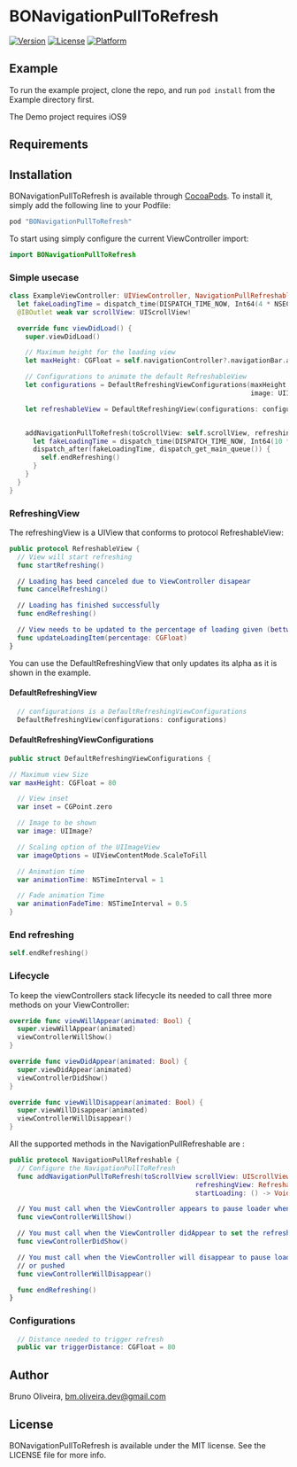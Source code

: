 # BONavigationPullToRefresh

[![Version](https://img.shields.io/cocoapods/v/BONavigationPullToRefresh.svg?style=flat)](http://cocoapods.org/pods/BONavigationPullToRefresh)
[![License](https://img.shields.io/cocoapods/l/BONavigationPullToRefresh.svg?style=flat)](http://cocoapods.org/pods/BONavigationPullToRefresh)
[![Platform](https://img.shields.io/cocoapods/p/BONavigationPullToRefresh.svg?style=flat)](http://cocoapods.org/pods/BONavigationPullToRefresh)

## Example

To run the example project, clone the repo, and run `pod install` from the Example directory first.

The Demo project requires iOS9

## Requirements


## Installation

BONavigationPullToRefresh is available through [CocoaPods](http://cocoapods.org). To install
it, simply add the following line to your Podfile:

```ruby
pod "BONavigationPullToRefresh"
```

To start using simply configure the current ViewController import:

```swift
import BONavigationPullToRefresh
```

### Simple usecase

```swift
class ExampleViewController: UIViewController, NavigationPullRefreshable {
  let fakeLoadingTime = dispatch_time(DISPATCH_TIME_NOW, Int64(4 * NSEC_PER_SEC))
  @IBOutlet weak var scrollView: UIScrollView!

  override func viewDidLoad() {
    super.viewDidLoad()

    // Maximum height for the loading view
    let maxHeight: CGFloat = self.navigationController?.navigationBar.absoluteHeight ?? 10

    // Configurations to animate the default RefreshableView
    let configurations = DefaultRefreshingViewConfigurations(maxHeight: maxHeight,
                                                             image: UIImage(named: "sample"))

    let refreshableView = DefaultRefreshingView(configurations: configurations)


    addNavigationPullToRefresh(toScrollView: self.scrollView, refreshingView: refreshableView) {
      let fakeLoadingTime = dispatch_time(DISPATCH_TIME_NOW, Int64(10 * NSEC_PER_SEC))
      dispatch_after(fakeLoadingTime, dispatch_get_main_queue()) {
        self.endRefreshing()
      }
    }
  }
}
```




### RefreshingView
The refreshingView is a UIView that conforms to protocol RefreshableView:

```swift
public protocol RefreshableView {
  // View will start refreshing
  func startRefreshing()

  // Loading has beed canceled due to ViewController disapear
  func cancelRefreshing()

  // Loading has finished successfully
  func endRefreshing()

  // View needs to be updated to the percentage of loading given (bettween 0 - 1)
  func updateLoadingItem(percentage: CGFloat)
}
```
You can use the DefaultRefreshingView that only updates its alpha as it is shown in the example.

#### DefaultRefreshingView

```swift
  // configurations is a DefaultRefreshingViewConfigurations
  DefaultRefreshingView(configurations: configurations)
```

#### DefaultRefreshingViewConfigurations

```swift
public struct DefaultRefreshingViewConfigurations {

// Maximum view Size
var maxHeight: CGFloat = 80

  // View inset
  var inset = CGPoint.zero

  // Image to be shown
  var image: UIImage?

  // Scaling option of the UIImageView
  var imageOptions = UIViewContentMode.ScaleToFill

  // Animation time
  var animationTime: NSTimeInterval = 1

  // Fade animation Time
  var animationFadeTime: NSTimeInterval = 0.5
}
```

### End refreshing

```swift
self.endRefreshing()
```

### Lifecycle
To keep the viewControllers stack lifecycle its needed to call three more methods on your ViewController:

```swift
override func viewWillAppear(animated: Bool) {
  super.viewWillAppear(animated)
  viewControllerWillShow()
}

override func viewDidAppear(animated: Bool) {
  super.viewDidAppear(animated)
  viewControllerDidShow()
}

override func viewWillDisappear(animated: Bool) {
  super.viewWillDisappear(animated)
  viewControllerWillDisappear()
}

```

All the supported methods in the NavigationPullRefreshable are :

```swift
public protocol NavigationPullRefreshable {
  // Configure the NavigationPullToRefresh
  func addNavigationPullToRefresh(toScrollView scrollView: UIScrollView,
                                               refreshingView: RefreshableView,
                                               startLoading: () -> Void)

  // You must call when the ViewController appears to pause loader when viewController is pushed
  func viewControllerWillShow()

  // You must call when the ViewController didAppear to set the refreshable view below the title
  func viewControllerDidShow()

  // You must call when the ViewController will disappear to pause loader when viewController is popped
  // or pushed
  func viewControllerWillDisappear()

  func endRefreshing()
}
```

### Configurations

```swift
  // Distance needed to trigger refresh
  public var triggerDistance: CGFloat = 80

```

## Author

Bruno Oliveira, bm.oliveira.dev@gmail.com

## License

BONavigationPullToRefresh is available under the MIT license. See the LICENSE file for more info.
